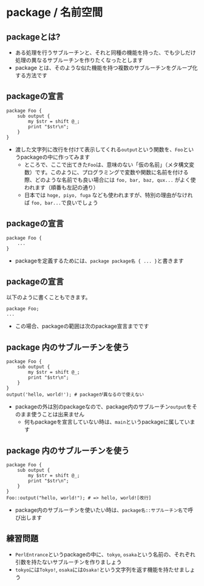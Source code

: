 # package / 名前空間

## packageとは?
- ある処理を行うサブルーチンと、それと同種の機能を持った、でも少しだけ処理の異なるサブルーチンを作りたくなったとします
- package とは、そのような似た機能を持つ複数のサブルーチンをグループ化する方法です

## packageの宣言

    package Foo {
        sub output {
            my $str = shift @_;
            print "$str\n";
        }
    }

- 渡した文字列に改行を付けて表示してくれる`output`という関数を、`Foo`というpackageの中に作ってみます
  - ところで、ここで出てきた`Foo`は、意味のない「仮の名前」（メタ構文変数）です。このように、プログラミングで変数や関数に名前を付ける際、どのような名前でも良い場合には `foo, bar, baz, qux...` がよく使われます（順番も左記の通り）
  - 日本では `hoge, piyo, fuga` なども使われますが、特別の理由がなければ `foo, bar...`で良いでしょう

## packageの宣言

    package Foo {
        ...
    }

- packageを定義するためには、`package package名 { ... }`と書きます

## packageの宣言

以下のように書くこともできます。

    package Foo;
    ...

- この場合、packageの範囲は次のpackage宣言までです

## package 内のサブルーチンを使う

    package Foo {
        sub output {
            my $str = shift @_;
            print "$str\n";
        }
    }
    output('hello, world!'); # packageが異なるので使えない

- packageの外は別のpackageなので、package内のサブルーチン`output`をそのまま使うことは出来ません
  - 何もpackageを宣言していない時は、`main`というpackageに属しています

## package 内のサブルーチンを使う

    package Foo {
        sub output {
            my $str = shift @_;
            print "$str\n";
        }
    }
    Foo::output("hello, world!"); # => hello, world![改行]

- package内のサブルーチンを使いたい時は、`package名::サブルーチン名`で呼び出します

## 練習問題

- `PerlEntrance`というpackageの中に、`tokyo`, `osaka`という名前の、それぞれ引数を持たないサブルーチンを作りましょう
- `tokyo`には`Tokyo!`, `osaka`には`Osaka!`という文字列を返す機能を持たせましょう
